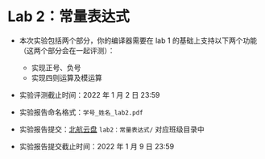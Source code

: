 # Lab 2：常量表达式

- 本次实验包括两个部分，你的编译器需要在 lab 1 的基础上支持以下两个功能（这两个部分会在一起评测）：
  - 实现正号、负号
  - 实现四则运算及模运算

- 实验评测截止时间：2022 年 1 月 2 日 23:59
- 实验报告命名格式：`学号_姓名_lab2.pdf`
- 实验报告提交：[北航云盘](https://bhpan.buaa.edu.cn:443/link/413EA0802B7A7627A6B5112531C40772) `lab2：常量表达式/` 对应班级目录中
- 实验报告提交截止时间：2022 年 1 月 9 日 23:59